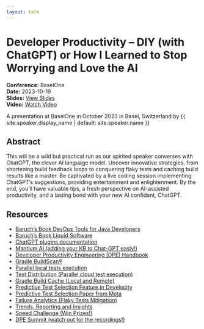 ```yaml
---
layout: talk
---
```


<!-- Source: https://speaking.jbaru.ch/DxtkCb/developer-productivity-diy-with-chatgpt-or-how-i-learned-to-stop-worrying-and-love-the-ai -->
# Developer Productivity – DIY (with ChatGPT) or How I Learned to Stop Worrying and Love the AI

**Conference:** BaselOne  
**Date:** 2023-10-19  
**Slides:** [View Slides](https://drive.google.com/file/d/1kSUW7V2UeBBnujjU4GckGDH0PHbvSyv_/view)  
**Video:** [Watch Video](https://www.youtube.com/watch?v=q0v28sUQ888)  

A presentation at BaselOne in
                    October 2023 in
                    Basel, Switzerland by 
                    {{ site.speaker.display_name | default: site.speaker.name }}

## Abstract

This will be a wild but practical run as our spirited speaker converses with ChatGPT, the clever AI language model. Uncover innovative strategies, from shortening build feedback loops to conquering flaky tests and caching build results like a master. Be captivated by a live coding session implementing ChatGPT’s suggestions, providing entertainment and enlightenment. By the end, you’ll have valuable tips, a fresh perspective on AI-assisted productivity, and a lasting bond with your new AI confidant, ChatGPT.

## Resources

- [Baruch’s Book DevOps Tools for Java Developers](https://amzn.to/3OWsgTP)
- [Baruch’s Book Liquid Software](https://amzn.to/47AoDug)
- [ChatGPT plugins documentation](https://platform.openai.com/docs/plugins/introduction)
- [Mantium AI (adding your KB to Chat-GPT easly!)](https://mantiumai.com/)
- [Developer Productivity Engineering (DPE) Handbook](https://gradle.com/developer-productivity-engineering/handbook/)
- [Gradle BuildScan®](https://scans.gradle.com/)
- [Parallel local tests execution](https://docs.gradle.org/current/userguide/performance.html#parallel_execution)
- [Test Distribution (Parallel cloud test execution)](https://gradle.com/gradle-enterprise-solutions/test-distribution/)
- [Gradle Build Cache (Local and Remote)](https://docs.gradle.org/current/userguide/build_cache.html)
- [Predictive Test Selection Feature in Develocity](https://gradle.com/gradle-enterprise-solutions/predictive-test-selection/)
- [Predictive Test Selection Paper from Meta](https://engineering.fb.com/2018/11/21/developer-tools/predictive-test-selection/)
- [Failure Analytics (Flaky Tests Mitigation)](https://gradle.com/gradle-enterprise-solutions/failure-analytics/)
- [Trends, Reporting and Insights](https://gradle.com/gradle-enterprise-solutions/management-reporting-and-insights/)
- [Speed Challenge (Win Prizes!)](https://gradle.com/gradle-enterprise-solutions/management-reporting-and-insights/)
- [DPE Summit (watch out for the recordings!)](https://dpesummit.com/)
